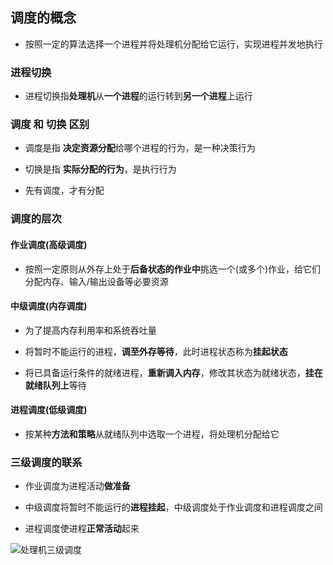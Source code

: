 ## 调度的概念

- 按照一定的算法选择一个进程并将处理机分配给它运行，实现进程并发地执行

### 进程切换

- 进程切换指**处理机**从**一个进程**的运行转到**另一个进程**上运行

### 调度 和 切换 区别

- 调度是指 **决定资源分配**给哪个进程的行为，是一种决策行为

- 切换是指 **实际分配的行为**，是执行行为

- 先有调度，才有分配

### 调度的层次

#### 作业调度(高级调度)

- 按照一定原则从外存上处于**后备状态的作业中**挑选一个(或多个)作业，给它们分配内存、输入/输出设备等必要资源

#### 中级调度(内存调度)

- 为了提高内存利用率和系统吞吐量

- 将暂时不能运行的进程，**调至外存等待**，此时进程状态称为**挂起状态**

- 将已具备运行条件的就绪进程，**重新调入内存**，修改其状态为就绪状态，**挂在就绪队列上**等待

#### 进程调度(低级调度)

- 按某种**方法和策略**从就绪队列中选取一个进程，将处理机分配给它

### 三级调度的联系

- 作业调度为进程活动**做准备**

- 中级调度将暂时不能运行的**进程挂起**，中级调度处于作业调度和进程调度之间

- 进程调度使进程**正常活动**起来

![处理机三级调度](https://github.com/YC-L/Postgraduate-examination/blob/Operating-System/imgs/%E5%A4%84%E7%90%86%E6%9C%BA%E4%B8%89%E7%BA%A7%E8%B0%83%E5%BA%A6.png "处理机三级调度")





